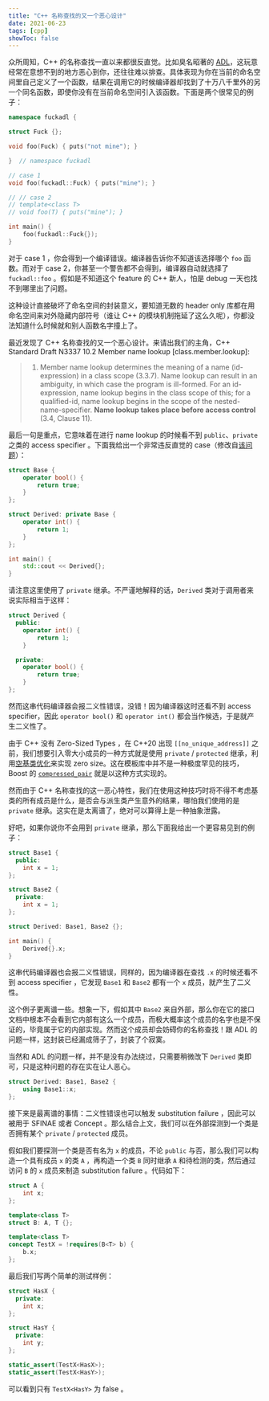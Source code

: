 ```yaml
---
title: "C++ 名称查找的又一个恶心设计"
date: 2021-06-23
tags: [cpp]
showToc: false
---
```


众所周知，C++ 的名称查找一直以来都很反直觉。比如臭名昭著的 [ADL](https://en.cppreference.com/w/cpp/language/adl)，这玩意经常在意想不到的地方恶心到你，还往往难以排查。具体表现为你在当前的命名空间里自己定义了一个函数，结果在调用它的时候编译器却找到了十万八千里外的另一个同名函数，即使你没有在当前命名空间引入该函数。下面是两个很常见的例子：

```cpp
namespace fuckadl {

struct Fuck {};

void foo(Fuck) { puts("not mine"); }

}  // namespace fuckadl

// case 1
void foo(fuckadl::Fuck) { puts("mine"); }

// // case 2
// template<class T>
// void foo(T) { puts("mine"); }

int main() {
    foo(fuckadl::Fuck{});
}
```

对于 case 1 ，你会得到一个编译错误。编译器告诉你不知道该选择哪个 `foo` 函数。而对于 case 2，你甚至一个警告都不会得到，编译器自动就选择了 `fuckadl::foo` 。假如是不知道这个 feature 的 C++ 新人，怕是 debug 一天也找不到哪里出了问题。

这种设计直接破坏了命名空间的封装意义，要知道无数的 header only 库都在用命名空间来对外隐藏内部符号（谁让 C++ 的模块机制拖延了这么久呢），你都没法知道什么时候就和别人函数名字撞上了。

最近发现了 C++ 名称查找的又一个恶心设计。来请出我们的主角，C++ Standard Draft N3337 10.2 Member name lookup \[class.member.lookup\]:

> 1. Member name lookup determines the meaning of a name (id-expression) in a class scope (3.3.7). Name lookup can result in an ambiguity, in which case the program is ill-formed. For an id-expression, name lookup begins in the class scope of this; for a qualified-id, name lookup begins in the scope of the nested-name-specifier. **Name lookup takes place before access control** (3.4, Clause 11).

最后一句是重点，它意味着在进行 name lookup 的时候看不到 `public`、`private` 之类的 access specifier 。下面我给出一个非常违反直觉的 case（修改自[该问题](https://stackoverflow.com/questions/21636150/typecast-operator-in-private-base)）：

```cpp
struct Base {
    operator bool() {
        return true;
    }
};

struct Derived: private Base {
    operator int() {
        return 1;
    }
};

int main() {
    std::cout << Derived{};
}
```

请注意这里使用了 `private` 继承。不严谨地解释的话，`Derived` 类对于调用者来说实际相当于这样：

```cpp
struct Derived {
  public:
    operator int() {
        return 1;
    }

  private:
    operator bool() {
        return true;
    }
};
```

然而这串代码编译器会报二义性错误，没错！因为编译器这时还看不到 access specifier，因此 `operator bool()` 和 `operator int()` 都会当作候选，于是就产生二义性了。

由于 C++ 没有 Zero-Sized Types ，在 C++20 出现 `[[no_unique_address]]` 之前，我们想要引入零大小成员的一种方式就是使用 `private` / `protected` 继承，利用[空基类优化](https://en.cppreference.com/w/cpp/language/ebo)来实现 zero size。这在模板库中并不是一种极度罕见的技巧，Boost 的 [`compressed_pair`](https://theboostcpplibraries.com/boost.compressed_pair) 就是以这种方式实现的。

然而由于 C++ 名称查找的这一恶心特性，我们在使用这种技巧时将不得不考虑基类的所有成员是什么，是否会与派生类产生意外的结果，哪怕我们使用的是 `private` 继承。这实在是太离谱了，绝对可以算得上是一种抽象泄露。

好吧，如果你说你不会用到 `private` 继承，那么下面我给出一个更容易见到的例子：

```cpp
struct Base1 {
  public:
    int x = 1;
};

struct Base2 {
  private:
    int x = 1;
};

struct Derived: Base1, Base2 {};

int main() {
    Derived{}.x;
}
```

这串代码编译器也会报二义性错误，同样的，因为编译器在查找 `.x` 的时候还看不到 access specifier ，它发现 `Base1` 和 `Base2` 都有一个 `x` 成员，就产生了二义性。

这个例子更离谱一些。想象一下，假如其中 `Base2` 来自外部，那么你在它的接口文档中根本不会看到它内部有这么一个成员，而极大概率这个成员的名字也是不保证的，毕竟属于它的内部实现。然而这个成员却会妨碍你的名称查找！跟 ADL 的问题一样，这封装已经漏成筛子了，封装了个寂寞。

当然和 ADL 的问题一样，并不是没有办法绕过，只需要稍微改下 `Derived` 类即可，只是这种问题的存在实在让人恶心。

```cpp
struct Derived: Base1, Base2 {
    using Base1::x;
};
```

接下来是最离谱的事情：二义性错误也可以触发 substitution failure ，因此可以被用于 SFINAE 或者 Concept 。那么结合上文，我们可以在外部探测到一个类是否拥有某个 `private` / `protected` 成员。

假如我们要探测一个类是否有名为 `x` 的成员，不论 `public` 与否，那么我们可以构造一个具有成员 `x` 的类 `A` ，再构造一个类 `B` 同时继承 `A` 和待检测的类，然后通过访问 `B` 的 `x` 成员来制造 substitution failure 。代码如下：

```cpp
struct A {
    int x;
};

template<class T>
struct B: A, T {};

template<class T>
concept TestX = !requires(B<T> b) {
    b.x;
};
```

最后我们写两个简单的测试样例：

```cpp
struct HasX {
  private:
    int x;
};

struct HasY {
  private:
    int y;
};

static_assert(TestX<HasX>);
static_assert(TestX<HasY>);
```

可以看到只有 `TestX<HasY>` 为 false 。

